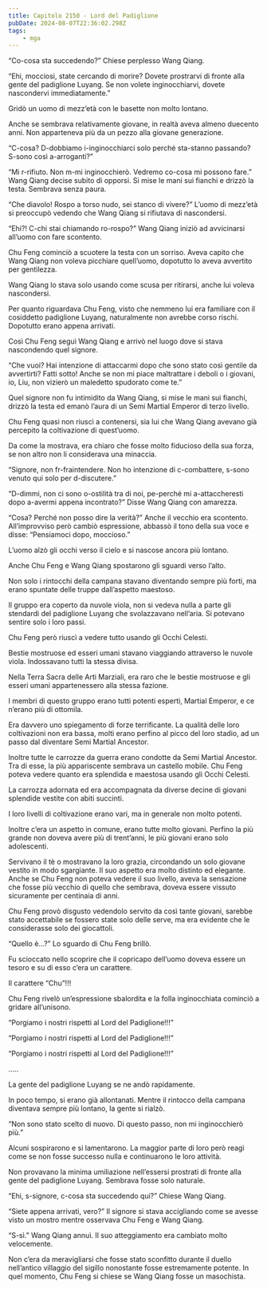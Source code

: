 ```yaml
---
title: Capitolo 2150 - Lord del Padiglione
pubDate: 2024-08-07T22:36:02.298Z
tags:
    - mga
---
```



“Co-cosa sta succedendo?” Chiese perplesso Wang Qiang.

“Ehi, mocciosi, state cercando di morire? Dovete prostrarvi di fronte alla gente del padiglione Luyang. Se non volete inginocchiarvi, dovete nascondervi immediatamente.”

Gridò un uomo di mezz’età con le basette non molto lontano.

Anche se sembrava relativamente giovane, in realtà aveva almeno duecento anni. Non apparteneva più da un pezzo alla giovane generazione.

“C-cosa? D-dobbiamo i-inginocchiarci solo perché sta-stanno passando? S-sono così a-arroganti?”

“Mi r-rifiuto. Non m-mi inginocchierò. Vedremo co-cosa mi possono fare.” Wang Qiang decise subito di opporsi. Si mise le mani sui fianchi e drizzò la testa. Sembrava senza paura.

“Che diavolo! Rospo a torso nudo, sei stanco di vivere?” L’uomo di mezz’età si preoccupò vedendo che Wang Qiang si rifiutava di nascondersi.

“Ehi?! C-chi stai chiamando ro-rospo?” Wang Qiang iniziò ad avvicinarsi all’uomo con fare scontento.

Chu Feng cominciò a scuotere la testa con un sorriso. Aveva capito che Wang Qiang non voleva picchiare quell’uomo, dopotutto lo aveva avvertito per gentilezza.

Wang Qiang lo stava solo usando come scusa per ritirarsi, anche lui voleva nascondersi.

Per quanto riguardava Chu Feng, visto che nemmeno lui era familiare con il cosiddetto padiglione Luyang, naturalmente non avrebbe corso rischi. Dopotutto erano appena arrivati.

Così Chu Feng seguì Wang Qiang e arrivò nel luogo dove si stava nascondendo quel signore.

“Che vuoi? Hai intenzione di attaccarmi dopo che sono stato così gentile da avvertirti? Fatti sotto! Anche se non mi piace maltrattare i deboli o i giovani, io, Liu, non vizierò un maledetto spudorato come te.”

Quel signore non fu intimidito da Wang Qiang, si mise le mani sui fianchi, drizzò la testa ed emanò l’aura di un Semi Martial Emperor di terzo livello.

Chu Feng quasi non riuscì a contenersi, sia lui che Wang Qiang avevano già percepito la coltivazione di quest’uomo.

Da come la mostrava, era chiaro che fosse molto fiducioso della sua forza, se non altro non li considerava una minaccia.

“Signore, non fr-fraintendere. Non ho intenzione di c-combattere, s-sono venuto qui solo per d-discutere.”

“D-dimmi, non ci sono o-ostilità tra di noi, pe-perché mi a-attaccheresti dopo a-avermi appena incontrato?” Disse Wang Qiang con amarezza.

“Cosa? Perché non posso dire la verità?” Anche il vecchio era scontento. All’improvviso però cambiò espressione, abbassò il tono della sua voce e disse: “Pensiamoci dopo, moccioso.”

L’uomo alzò gli occhi verso il cielo e si nascose ancora più lontano.

Anche Chu Feng e Wang Qiang spostarono gli sguardi verso l’alto.

Non solo i rintocchi della campana stavano diventando sempre più forti, ma erano spuntate delle truppe dall’aspetto maestoso.

Il gruppo era coperto da nuvole viola, non si vedeva nulla a parte gli stendardi del padiglione Luyang che svolazzavano nell’aria. Si potevano sentire solo i loro passi.

Chu Feng però riuscì a vedere tutto usando gli Occhi Celesti.

Bestie mostruose ed esseri umani stavano viaggiando attraverso le nuvole viola. Indossavano tutti la stessa divisa.

Nella Terra Sacra delle Arti Marziali, era raro che le bestie mostruose e gli esseri umani appartenessero alla stessa fazione.

I membri di questo gruppo erano tutti potenti esperti, Martial Emperor, e ce n’erano più di ottomila.

Era davvero uno spiegamento di forze terrificante. La qualità delle loro coltivazioni non era bassa, molti erano perfino al picco del loro stadio, ad un passo dal diventare Semi Martial Ancestor.

Inoltre tutte le carrozze da guerra erano condotte da Semi Martial Ancestor. Tra di esse, la più appariscente sembrava un castello mobile. Chu Feng poteva vedere quanto era splendida e maestosa usando gli Occhi Celesti.

La carrozza adornata ed era accompagnata da diverse decine di giovani splendide vestite con abiti succinti.

I loro livelli di coltivazione erano vari, ma in generale non molto potenti.

Inoltre c’era un aspetto in comune, erano tutte molto giovani. Perfino la più grande non doveva avere più di trent’anni, le più giovani erano solo adolescenti.

Servivano il tè o mostravano la loro grazia, circondando un solo giovane vestito in modo sgargiante. Il suo aspetto era molto distinto ed elegante. Anche se Chu Feng non poteva vedere il suo livello, aveva la sensazione che fosse più vecchio di quello che sembrava, doveva essere vissuto sicuramente per centinaia di anni.

Chu Feng provò disgusto vedendolo servito da così tante giovani, sarebbe stato accettabile se fossero state solo delle serve, ma era evidente che le considerasse solo dei giocattoli.

“Quello è…?” Lo sguardo di Chu Feng brillò.

Fu scioccato nello scoprire che il copricapo dell’uomo doveva essere un tesoro e su di esso c’era un carattere.

Il carattere “Chu”!!!

Chu Feng rivelò un’espressione sbalordita e la folla inginocchiata cominciò a gridare all’unisono.

“Porgiamo i nostri rispetti al Lord del Padiglione!!!”

“Porgiamo i nostri rispetti al Lord del Padiglione!!!”

“Porgiamo i nostri rispetti al Lord del Padiglione!!!”

…..

La gente del padiglione Luyang se ne andò rapidamente.

In poco tempo, si erano già allontanati. Mentre il rintocco della campana diventava sempre più lontano, la gente si rialzò.

“Non sono stato scelto di nuovo. Di questo passo, non mi inginocchierò più.”

Alcuni sospirarono e si lamentarono. La maggior parte di loro però reagì come se non fosse successo nulla e continuarono le loro attività.

Non provavano la minima umiliazione nell’essersi prostrati di fronte alla gente del padiglione Luyang. Sembrava fosse solo naturale.

“Ehi, s-signore, c-cosa sta succedendo qui?” Chiese Wang Qiang.

“Siete appena arrivati, vero?” Il signore si stava accigliando come se avesse visto un mostro mentre osservava Chu Feng e Wang Qiang.

“S-sì.” Wang Qiang annuì. Il suo atteggiamento era cambiato molto velocemente.

Non c’era da meravigliarsi che fosse stato sconfitto durante il duello nell’antico villaggio del sigillo nonostante fosse estremamente potente. In quel momento, Chu Feng si chiese se Wang Qiang fosse un masochista.


